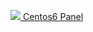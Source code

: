 <a href="https://github.com/sindresorhus/awesome"><img src="https://img.shields.io/badge/Centos6-Server-blue.svg">
Centos6 Panel

